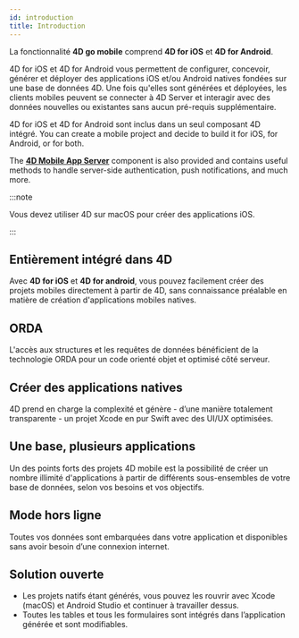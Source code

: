 ```yaml
---
id: introduction
title: Introduction
---
```




La fonctionnalité **4D go mobile** comprend **4D for iOS** et **4D for Android**.

4D for iOS et 4D for Android vous permettent de configurer, concevoir, générer et déployer des applications iOS et/ou Android natives fondées sur une base de données 4D. Une fois qu'elles sont générées et déployées, les clients mobiles peuvent se connecter à 4D Server et interagir avec des données nouvelles ou existantes sans aucun pré-requis supplémentaire.

4D for iOS et 4D for Android sont inclus dans un seul composant 4D intégré. You can create a mobile project and decide to build it for iOS, for Android, or for both.

The [**4D Mobile App Server**](https://github.com/4d/4D-Mobile-App-Server#4d-mobile-app-server) component is also provided and contains useful methods to handle server-side authentication, push notifications, and much more.

:::note

Vous devez utiliser 4D sur macOS pour créer des applications iOS.

:::


## Entièrement intégré dans 4D

Avec **4D for iOS** et **4D for android**, vous pouvez facilement créer des projets mobiles directement à partir de 4D, sans connaissance préalable en matière de création d'applications mobiles natives.

## ORDA

L'accès aux structures et les requêtes de données bénéficient de la technologie ORDA pour un code orienté objet et optimisé côté serveur.

## Créer des applications natives

4D prend en charge la complexité et génère - d’une manière totalement transparente - un projet Xcode en pur Swift avec des UI/UX optimisées.

## Une base, plusieurs applications

Un des points forts des projets 4D mobile est la possibilité de créer un nombre illimité d'applications à partir de différents sous-ensembles de votre base de données, selon vos besoins et vos objectifs.

## Mode hors ligne

Toutes vos données sont embarquées dans votre application et disponibles sans avoir besoin d’une connexion internet.

## Solution ouverte

* Les projets natifs étant générés, vous pouvez les rouvrir avec Xcode (macOS) et Android Studio et continuer à travailler dessus.
* Toutes les tables et tous les formulaires sont intégrés dans l’application générée et sont modifiables.
